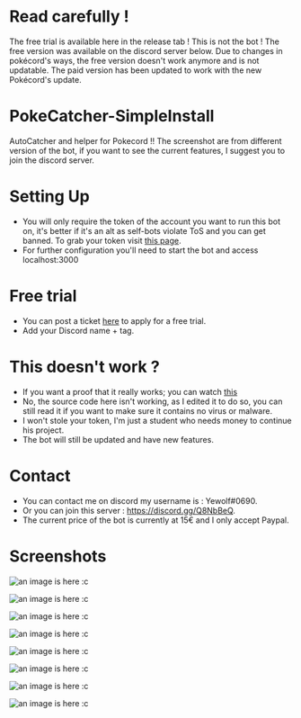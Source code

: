 # Read carefully !
The free trial is available here in the release tab !
This is not the bot !
The free version was available on the discord server below.
Due to changes in pokécord's ways, the free version doesn't work anymore and is not updatable.
The paid version has been updated to work with the new Pokécord's update.

# PokeCatcher-SimpleInstall
AutoCatcher and helper for Pokecord !!
The screenshot are from different version of the bot, if you want to see the current features, I suggest you to join the discord server.

# Setting Up

- You will only require the token of the account you want to run this bot on, it's better if it's an alt as self-bots violate ToS and you can get banned. To grab your token visit [this page](https://github.com/TheRacingLion/Discord-SelfBot/wiki/Discord-Token-Tutorial).
- For further configuration you'll need to start the bot and access localhost:3000

# Free trial

- You can post a ticket [here](https://bots.yewolf.ovh/) to apply for a free trial. 
- Add your Discord name + tag.

# This doesn't work ?

- If you want a proof that it really works; you can watch [this](https://youtu.be/cyCYg2L2Du0)
- No, the source code here isn't working, as I edited it to do so, you can still read it if you want to make sure it contains no virus or malware.
- I won't stole your token, I'm just a student who needs money to continue his project.
- The bot will still be updated and have new features.

# Contact

- You can contact me on discord my username is : Yewolf#0690.
- Or you can join this server : https://discord.gg/Q8NbBeQ.
- The current price of the bot is currently at 15€ and I only accept Paypal.

# Screenshots

![an image is here :c](https://raw.githubusercontent.com/yyewolf/PokecordCatcher-SimpleInstall/master/Screen5.png)

![an image is here :c](https://raw.githubusercontent.com/yyewolf/PokecordCatcher-SimpleInstall/master/Screen6.png)

![an image is here :c](https://raw.githubusercontent.com/yyewolf/PokecordCatcher-SimpleInstall/master/Screen7.png)

![an image is here :c](https://raw.githubusercontent.com/yyewolf/PokecordCatcher-SimpleInstall/master/Screen8.png)

![an image is here :c](https://raw.githubusercontent.com/yyewolf/PokecordCatcher-SimpleInstall/master/Screen1.png)

![an image is here :c](https://raw.githubusercontent.com/yyewolf/PokecordCatcher-SimpleInstall/master/Screen2.png)

![an image is here :c](https://raw.githubusercontent.com/yyewolf/PokecordCatcher-SimpleInstall/master/Screen3.png)

![an image is here :c](https://raw.githubusercontent.com/yyewolf/PokecordCatcher-SimpleInstall/master/Screen4.png)

